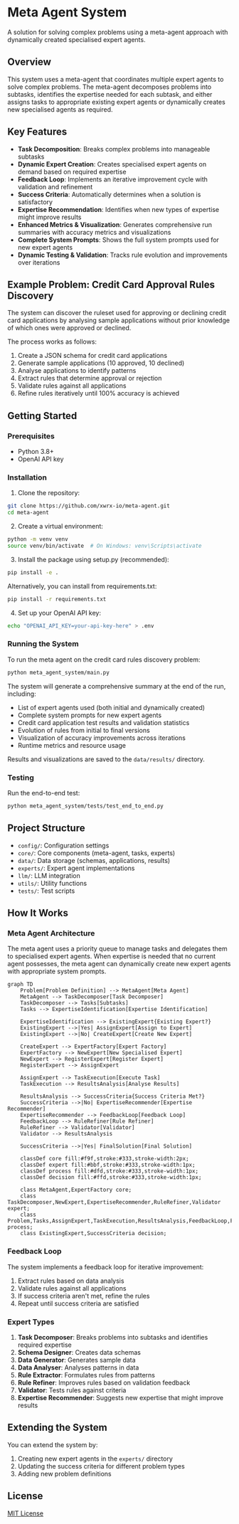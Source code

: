 # Meta Agent System

A solution for solving complex problems using a meta-agent approach with dynamically created specialised expert agents.

## Overview

This system uses a meta-agent that coordinates multiple expert agents to solve complex problems. The meta-agent decomposes problems into subtasks, identifies the expertise needed for each subtask, and either assigns tasks to appropriate existing expert agents or dynamically creates new specialised agents as required.

## Key Features

- **Task Decomposition**: Breaks complex problems into manageable subtasks
- **Dynamic Expert Creation**: Creates specialised expert agents on demand based on required expertise
- **Feedback Loop**: Implements an iterative improvement cycle with validation and refinement
- **Success Criteria**: Automatically determines when a solution is satisfactory
- **Expertise Recommendation**: Identifies when new types of expertise might improve results
- **Enhanced Metrics & Visualization**: Generates comprehensive run summaries with accuracy metrics and visualizations
- **Complete System Prompts**: Shows the full system prompts used for new expert agents
- **Dynamic Testing & Validation**: Tracks rule evolution and improvements over iterations

## Example Problem: Credit Card Approval Rules Discovery

The system can discover the ruleset used for approving or declining credit card applications by analysing sample applications without prior knowledge of which ones were approved or declined.

The process works as follows:
1. Create a JSON schema for credit card applications
2. Generate sample applications (10 approved, 10 declined)
3. Analyse applications to identify patterns
4. Extract rules that determine approval or rejection
5. Validate rules against all applications
6. Refine rules iteratively until 100% accuracy is achieved

## Getting Started

### Prerequisites

- Python 3.8+
- OpenAI API key

### Installation

1. Clone the repository:
```bash
git clone https://github.com/xwrx-io/meta-agent.git
cd meta-agent
```

2. Create a virtual environment:
```bash
python -m venv venv
source venv/bin/activate  # On Windows: venv\Scripts\activate
```

3. Install the package using setup.py (recommended):
```bash
pip install -e .
```

   Alternatively, you can install from requirements.txt:
```bash
pip install -r requirements.txt
```

4. Set up your OpenAI API key:
```bash
echo "OPENAI_API_KEY=your-api-key-here" > .env
```

### Running the System

To run the meta agent on the credit card rules discovery problem:

```bash
python meta_agent_system/main.py
```

The system will generate a comprehensive summary at the end of the run, including:
- List of expert agents used (both initial and dynamically created)
- Complete system prompts for new expert agents
- Credit card application test results and validation statistics
- Evolution of rules from initial to final versions
- Visualization of accuracy improvements across iterations
- Runtime metrics and resource usage

Results and visualizations are saved to the `data/results/` directory.

### Testing

Run the end-to-end test:

```bash
python meta_agent_system/tests/test_end_to_end.py
```

## Project Structure

- `config/`: Configuration settings
- `core/`: Core components (meta-agent, tasks, experts)
- `data/`: Data storage (schemas, applications, results)
- `experts/`: Expert agent implementations
- `llm/`: LLM integration
- `utils/`: Utility functions
- `tests/`: Test scripts

## How It Works

### Meta Agent Architecture

The meta agent uses a priority queue to manage tasks and delegates them to specialised expert agents. When expertise is needed that no current agent possesses, the meta agent can dynamically create new expert agents with appropriate system prompts.

```mermaid
graph TD
    Problem[Problem Definition] --> MetaAgent[Meta Agent]
    MetaAgent --> TaskDecomposer[Task Decomposer]
    TaskDecomposer --> Tasks[Subtasks]
    Tasks --> ExpertiseIdentification[Expertise Identification]
    
    ExpertiseIdentification --> ExistingExpert{Existing Expert?}
    ExistingExpert -->|Yes| AssignExpert[Assign to Expert]
    ExistingExpert -->|No| CreateExpert[Create New Expert]
    
    CreateExpert --> ExpertFactory[Expert Factory]
    ExpertFactory --> NewExpert[New Specialised Expert]
    NewExpert --> RegisterExpert[Register Expert]
    RegisterExpert --> AssignExpert
    
    AssignExpert --> TaskExecution[Execute Task]
    TaskExecution --> ResultsAnalysis[Analyse Results]
    
    ResultsAnalysis --> SuccessCriteria{Success Criteria Met?}
    SuccessCriteria -->|No| ExpertiseRecommender[Expertise Recommender]
    ExpertiseRecommender --> FeedbackLoop[Feedback Loop]
    FeedbackLoop --> RuleRefiner[Rule Refiner]
    RuleRefiner --> Validator[Validator]
    Validator --> ResultsAnalysis
    
    SuccessCriteria -->|Yes| FinalSolution[Final Solution]
    
    classDef core fill:#f9f,stroke:#333,stroke-width:2px;
    classDef expert fill:#bbf,stroke:#333,stroke-width:1px;
    classDef process fill:#dfd,stroke:#333,stroke-width:1px;
    classDef decision fill:#ffd,stroke:#333,stroke-width:1px;
    
    class MetaAgent,ExpertFactory core;
    class TaskDecomposer,NewExpert,ExpertiseRecommender,RuleRefiner,Validator expert;
    class Problem,Tasks,AssignExpert,TaskExecution,ResultsAnalysis,FeedbackLoop,FinalSolution process;
    class ExistingExpert,SuccessCriteria decision;
```

### Feedback Loop

The system implements a feedback loop for iterative improvement:
1. Extract rules based on data analysis
2. Validate rules against all applications
3. If success criteria aren't met, refine the rules
4. Repeat until success criteria are satisfied

### Expert Types

1. **Task Decomposer**: Breaks problems into subtasks and identifies required expertise
2. **Schema Designer**: Creates data schemas
3. **Data Generator**: Generates sample data
4. **Data Analyser**: Analyses patterns in data
5. **Rule Extractor**: Formulates rules from patterns
6. **Rule Refiner**: Improves rules based on validation feedback
7. **Validator**: Tests rules against criteria
8. **Expertise Recommender**: Suggests new expertise that might improve results

## Extending the System

You can extend the system by:
1. Creating new expert agents in the `experts/` directory
2. Updating the success criteria for different problem types
3. Adding new problem definitions

## License

[MIT License](LICENSE)

